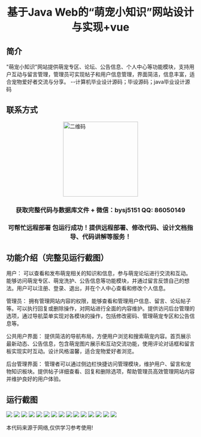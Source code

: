 <p><h1 align="center">基于Java Web的“萌宠小知识”网站设计与实现+vue</h1></p>

## 简介
"萌宠小知识"网站提供萌宠专区、论坛、公告信息、个人中心等功能模块，支持用户互动与留言管理，管理员可实现帖子和用户信息管理，界面简洁，信息丰富，适合宠物爱好者交流与分享。    --计算机毕业设计源码；毕设源码；java毕业设计源码


## 联系方式
<img src="https://bs-1329754181.cos.ap-shanghai.myqcloud.com/wx.jpg" alt="二维码" style="display: block; margin: 0 auto;" width="200px">
<p><h3 align="center">获取完整代码与数据库文件 + 微信：bysj5151 QQ: 86050149</h3></p>
<p><h3 align="center">可帮忙远程部署 包运行成功！提供远程部署、修改代码、设计文档指导、代码讲解等服务！</h3></p>

## 功能介绍（完整见运行截图）
用户： 可以查看和发布萌宠相关的知识和信息，参与萌宠论坛进行交流和互动。能够访问萌宠专区、萌宠洗护、公告信息等功能模块，并通过留言反馈自己的想法。用户可以注册、登录、退出，并在个人中心查看和修改个人信息。

管理员： 拥有管理网站内容的权限，能够查看和管理用户信息、留言、论坛帖子等。可以执行回复或删除操作，对网站进行全面的内容维护。提供访问后台管理的选项，通过导航菜单实现对各模块的操作，包括修改密码、管理萌宠专区和公告信息等。

公共用户界面： 提供简洁的导航布局，方便用户浏览和搜索萌宠内容。首页展示最新动态、公告信息，包含萌宠图片展示和互动交流功能，使用评论对话框和留言板实现实时互动。设计风格温馨，适合宠物爱好者浏览。

后台管理界面： 管理者可以通过侧边栏快捷访问管理模块，维护用户、留言和宠物知识板块。提供帖子详细查看、回复和删除选项，帮助管理员高效管理网站内容并维护良好的用户体验。


## 运行截图
![](https://bs-1329754181.cos.ap-shanghai.myqcloud.com/ssm/CutePetKnowledgeWebsite/img/001.jpg)
![](https://bs-1329754181.cos.ap-shanghai.myqcloud.com/ssm/CutePetKnowledgeWebsite/img/002.jpg)
![](https://bs-1329754181.cos.ap-shanghai.myqcloud.com/ssm/CutePetKnowledgeWebsite/img/003.jpg)
![](https://bs-1329754181.cos.ap-shanghai.myqcloud.com/ssm/CutePetKnowledgeWebsite/img/004.jpg)
![](https://bs-1329754181.cos.ap-shanghai.myqcloud.com/ssm/CutePetKnowledgeWebsite/img/005.jpg)
![](https://bs-1329754181.cos.ap-shanghai.myqcloud.com/ssm/CutePetKnowledgeWebsite/img/006.jpg)
![](https://bs-1329754181.cos.ap-shanghai.myqcloud.com/ssm/CutePetKnowledgeWebsite/img/007.jpg)
![](https://bs-1329754181.cos.ap-shanghai.myqcloud.com/ssm/CutePetKnowledgeWebsite/img/008.jpg)
![](https://bs-1329754181.cos.ap-shanghai.myqcloud.com/ssm/CutePetKnowledgeWebsite/img/009.jpg)
![](https://bs-1329754181.cos.ap-shanghai.myqcloud.com/ssm/CutePetKnowledgeWebsite/img/010.jpg)
![](https://bs-1329754181.cos.ap-shanghai.myqcloud.com/ssm/CutePetKnowledgeWebsite/img/011.jpg)
![](https://bs-1329754181.cos.ap-shanghai.myqcloud.com/ssm/CutePetKnowledgeWebsite/img/012.jpg)
![](https://bs-1329754181.cos.ap-shanghai.myqcloud.com/ssm/CutePetKnowledgeWebsite/img/013.jpg)
![](https://bs-1329754181.cos.ap-shanghai.myqcloud.com/ssm/CutePetKnowledgeWebsite/img/014.jpg)
![](https://bs-1329754181.cos.ap-shanghai.myqcloud.com/ssm/CutePetKnowledgeWebsite/img/015.jpg)

<p>本代码来源于网络,仅供学习参考使用!</p>
